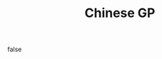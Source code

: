 ---
layout: photo
modal: true
thumb: https://csnapmediahost.github.io/assets1/Thumbs/ChineseGP.jpg
full: https://csnapmediahost.github.io/assets1/Render/ChineseGP.jpg
size: small
ar: landscape
body: false
title: "Chinese GP"
---